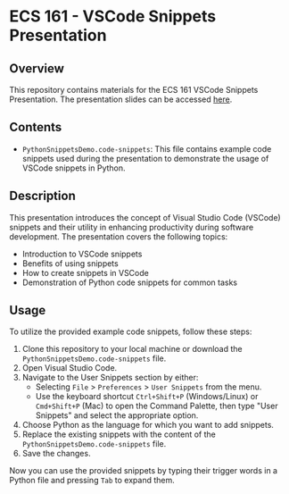 # ECS 161 - VSCode Snippets Presentation

## Overview
This repository contains materials for the ECS 161 VSCode Snippets Presentation. The presentation slides can be accessed [here](https://docs.google.com/presentation/d/1L3w-ti5Dz54aoMfffY7-HKTSWeo-MXyuOrSeZyURlm0/edit?usp=sharing).

## Contents
- `PythonSnippetsDemo.code-snippets`: This file contains example code snippets used during the presentation to demonstrate the usage of VSCode snippets in Python.

## Description
This presentation introduces the concept of Visual Studio Code (VSCode) snippets and their utility in enhancing productivity during software development. The presentation covers the following topics:
- Introduction to VSCode snippets
- Benefits of using snippets
- How to create snippets in VSCode
- Demonstration of Python code snippets for common tasks

## Usage
To utilize the provided example code snippets, follow these steps:
1. Clone this repository to your local machine or download the `PythonSnippetsDemo.code-snippets` file.
2. Open Visual Studio Code.
3. Navigate to the User Snippets section by either:
   - Selecting `File` > `Preferences` > `User Snippets` from the menu.
   - Use the keyboard shortcut `Ctrl+Shift+P` (Windows/Linux) or `Cmd+Shift+P` (Mac) to open the Command Palette, then type "User Snippets" and select the appropriate option.
4. Choose Python as the language for which you want to add snippets.
5. Replace the existing snippets with the content of the `PythonSnippetsDemo.code-snippets` file.
6. Save the changes.

Now you can use the provided snippets by typing their trigger words in a Python file and pressing `Tab` to expand them.
